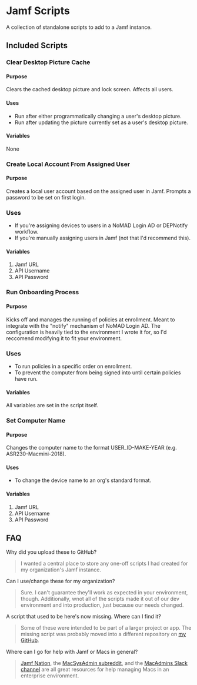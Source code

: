 # Jamf Scripts

A collection of standalone scripts to add to a Jamf instance.

## Included Scripts

### Clear Desktop Picture Cache
#### Purpose
Clears the cached desktop picture and lock screen. Affects all users.

#### Uses
* Run after either programmatically changing a user's desktop picture.
* Run after updating the picture currently set as a user's desktop picture.

#### Variables
None

### Create Local Account From Assigned User
#### Purpose
Creates a local user account based on the assigned user in Jamf. Prompts a password to be set on first login.

### Uses
* If you're assigning devices to users in a NoMAD Login AD or DEPNotify workflow.
* If you're manually assigning users in Jamf (not that I'd recommend this).

#### Variables
1. Jamf URL
2. API Username
3. API Password

### Run Onboarding Process
#### Purpose
Kicks off and manages the running of policies at enrollment. Meant to integrate with the "notify" mechanism of NoMAD Login AD. The configuration is heavily tied to the environment I wrote it for, so I'd reccomend modifying it to fit your environment.

### Uses
* To run policies in a specific order on enrollment.
* To prevent the computer from being signed into until certain policies have run.

#### Variables
All variables are set in the script itself.

### Set Computer Name
#### Purpose
Changes the computer name to the format USER_ID-MAKE-YEAR (e.g. ASR230-Macmini-2018).

#### Uses
* To change the device name to an org's standard format.

#### Variables
1. Jamf URL
2. API Username
3. API Password

## FAQ

Why did you upload these to GitHub?
> I wanted a central place to store any one-off scripts I had created for my organization's Jamf instance.

Can I use/change these for my organization?
> Sure. I can't guarantee they'll work as expected in your environment, though. Additionally, wnot all of the scripts made it out of our dev environment and into production, just because our needs changed.

A script that used to be here's now missing. Where can I find it?
> Some of these were intended to be part of a larger project or app. The missing script was probably moved into a different repository on [my GitHub](https://github.com/targendaz2).

Where can I go for help with Jamf or Macs in general?
>[Jamf Nation](https://www.jamf.com/jamf-nation/), the [MacSysAdmin subreddit](https://www.reddit.com/r/macsysadmin/), and the [MacAdmins Slack channel](https://macadmins.slack.com) are all great resources for help managing Macs in an enterprise environment.
